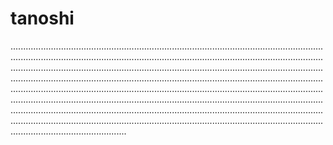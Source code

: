 # tanoshi
..............................................................................................................................................................................................................................................................................................................................................................................................................................................................................................................................................................................................................................................................................................................................................................................................................................................................................................................................................................................................................................................................................